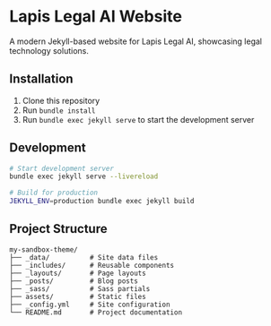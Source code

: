 # Lapis Legal AI Website

A modern Jekyll-based website for Lapis Legal AI, showcasing legal technology solutions.

## Installation

1. Clone this repository
2. Run `bundle install`
3. Run `bundle exec jekyll serve` to start the development server

## Development

```bash
# Start development server
bundle exec jekyll serve --livereload

# Build for production
JEKYLL_ENV=production bundle exec jekyll build
```

## Project Structure

```
my-sandbox-theme/
├── _data/          # Site data files
├── _includes/      # Reusable components
├── _layouts/       # Page layouts
├── _posts/         # Blog posts
├── _sass/          # Sass partials
├── assets/         # Static files
├── _config.yml     # Site configuration
└── README.md       # Project documentation
```


